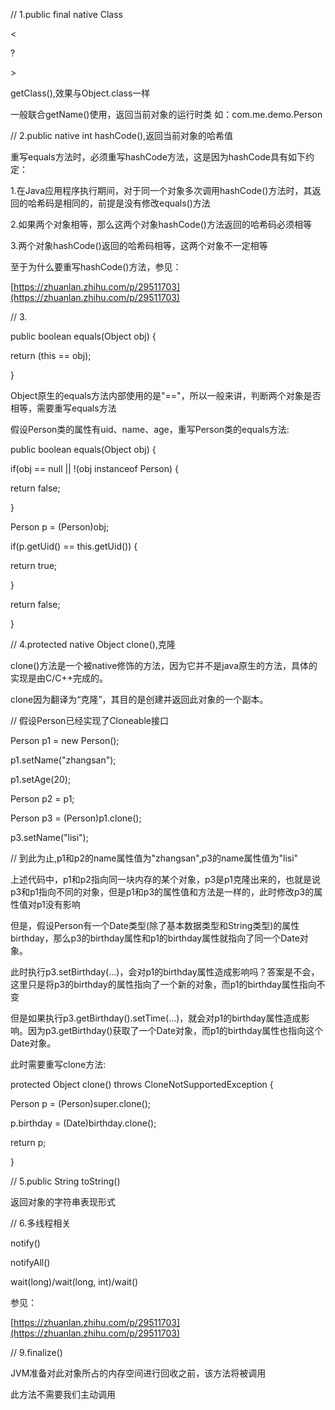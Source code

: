 // 1.public final native Class

&lt;

?

&gt;

 getClass\(\),效果与Object.class一样

一般联合getName\(\)使用，返回当前对象的运行时类 如：com.me.demo.Person

  


  


  


// 2.public native int hashCode\(\),返回当前对象的哈希值

重写equals方法时，必须重写hashCode方法，这是因为hashCode具有如下约定：

1.在Java应用程序执行期间，对于同一个对象多次调用hashCode\(\)方法时，其返回的哈希码是相同的，前提是没有修改equals\(\)方法

2.如果两个对象相等，那么这两个对象hashCode\(\)方法返回的哈希码必须相等

3.两个对象hashCode\(\)返回的哈希码相等，这两个对象不一定相等

  


至于为什么要重写hashCode\(\)方法，参见：

[https://zhuanlan.zhihu.com/p/29511703](https://zhuanlan.zhihu.com/p/29511703)

  


  


  


// 3.

public boolean equals\(Object obj\) {

return \(this == obj\);

}

Object原生的equals方法内部使用的是"=="，所以一般来讲，判断两个对象是否相等，需要重写equals方法

  


假设Person类的属性有uid、name、age，重写Person类的equals方法:

public boolean equals\(Object obj\) {

if\(obj == null \|\| !\(obj instanceof Person\) {

return false;

}

Person p = \(Person\)obj;

if\(p.getUid\(\) == this.getUid\(\)\) {

 return true;

}

return false;

}

  


  


  


// 4.protected native Object clone\(\),克隆

clone\(\)方法是一个被native修饰的方法，因为它并不是java原生的方法，具体的实现是由C/C++完成的。

clone因为翻译为“克隆”，其目的是创建并返回此对象的一个副本。

  


// 假设Person已经实现了Cloneable接口

Person p1 = new Person\(\);

p1.setName\("zhangsan"\);

p1.setAge\(20\);

Person p2 = p1;

Person p3 = \(Person\)p1.clone\(\);

p3.setName\("lisi"\);

  


// 到此为止,p1和p2的name属性值为"zhangsan",p3的name属性值为"lisi"

  


上述代码中，p1和p2指向同一块内存的某个对象，p3是p1克隆出来的，也就是说p3和p1指向不同的对象，但是p1和p3的属性值和方法是一样的，此时修改p3的属性值对p1没有影响

但是，假设Person有一个Date类型\(除了基本数据类型和String类型\)的属性birthday，那么p3的birthday属性和p1的birthday属性就指向了同一个Date对象。

此时执行p3.setBirthday\(...\)，会对p1的birthday属性造成影响吗？答案是不会，这里只是将p3的birthday的属性指向了一个新的对象，而p1的birthday属性指向不变

但是如果执行p3.getBirthday\(\).setTime\(...\)，就会对p1的birthday属性造成影响。因为p3.getBirthday\(\)获取了一个Date对象，而p1的birthday属性也指向这个Date对象。

  


此时需要重写clone方法:

protected Object clone\(\) throws CloneNotSupportedException {

Person p = \(Person\)super.clone\(\);

p.birthday = \(Date\)birthday.clone\(\);

return p;

}

  


  


  


// 5.public String toString\(\) 

返回对象的字符串表现形式

  


// 6.多线程相关

notify\(\)

notifyAll\(\)

wait\(long\)/wait\(long, int\)/wait\(\)

  


参见：

[https://zhuanlan.zhihu.com/p/29511703](https://zhuanlan.zhihu.com/p/29511703)

  


  


// 9.finalize\(\)

JVM准备对此对象所占的内存空间进行回收之前，该方法将被调用

此方法不需要我们主动调用

